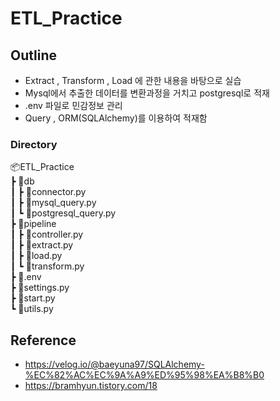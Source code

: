 # ETL_Practice
## Outline
* Extract , Transform , Load 에 관한 내용을 바탕으로 실습
* Mysql에서 추출한 데이터를 변환과정을 거치고 postgresql로 적재
* .env 파일로 민감정보 관리
* Query , ORM(SQLAlchemy)를 이용하여 적재함

### Directory
📦ETL_Practice <br>
 ┣ 📂db <br>
 ┃ ┣ 📜connector.py <br>
 ┃ ┣ 📜mysql_query.py <br>
 ┃ ┗ 📜postgresql_query.py <br>
 ┣ 📂pipeline <br>
 ┃ ┣ 📜controller.py <br>
 ┃ ┣ 📜extract.py <br>
 ┃ ┣ 📜load.py <br>
 ┃ ┗ 📜transform.py <br>
 ┣ 📜.env <br>
 ┣ 📜settings.py <br>
 ┣ 📜start.py <br>
 ┗ 📜utils.py




## Reference
* https://velog.io/@baeyuna97/SQLAlchemy-%EC%82%AC%EC%9A%A9%ED%95%98%EA%B8%B0
* https://bramhyun.tistory.com/18
